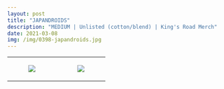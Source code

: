 ```yaml
---
layout: post
title: "JAPANDROIDS"
description: "MEDIUM | Unlisted (cotton/blend) | King's Road Merch"
date: 2021-03-08
img: /img/0398-japandroids.jpg
---
```




<table style="width:100%;"><tr><td style="vertical-align:top;">
      <figure class="tmblr-full" data-orig-height="2048" data-orig-width="1365" data-orig-src="https://concertshirts.netlify.app/shirts/0398/0398-01.jpg"><img src="https://64.media.tumblr.com/e3843304be069813675eeced6ce1bb21/26465e505929b8e9-c0/s540x810/5ca6dc47fafb9c44ae8b5391ac3ff9c476b5edd7.jpg" data-orig-height="2048" data-orig-width="1365" data-orig-src="https://concertshirts.netlify.app/shirts/0398/0398-01.jpg"/></figure></td>
    <td style="vertical-align:top;">
      <figure class="tmblr-full" data-orig-height="2048" data-orig-width="1365" data-orig-src="https://concertshirts.netlify.app/shirts/0398/0398-02.jpg"><img src="https://64.media.tumblr.com/62ecd89f74fa94ff63d198fe08338869/26465e505929b8e9-00/s540x810/2e99e2e76602c5e6e3c23bc34c0b4972301c2938.jpg" data-orig-height="2048" data-orig-width="1365" data-orig-src="https://concertshirts.netlify.app/shirts/0398/0398-02.jpg"/></figure></td>
  </tr></table>

